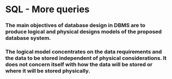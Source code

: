 # SQL - More queries
### The main objectives of database design in DBMS are to produce logical and physical designs models of the proposed database system.

### The logical model concentrates on the data requirements and the data to be stored independent of physical considerations. It does not concern itself with how the data will be stored or where it will be stored physically.
